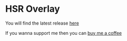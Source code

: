 # HSR Overlay

You will find the latest release [here](https://github.com/juliuskreutz/hsr-overlay/releases/latest)

If you wanna support me then you can [buy me a coffee](https://bmc.link/juliuskreutz)
